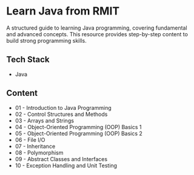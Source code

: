 # Learn Java from RMIT

A structured guide to learning Java programming, covering fundamental and advanced concepts. This resource provides step-by-step content to build strong programming skills.

## Tech Stack

- Java  

## Content

- 01 - Introduction to Java Programming
- 02 - Control Structures and Methods
- 03 - Arrays and Strings
- 04 - Object-Oriented Programming (OOP) Basics 1
- 05 - Object-Oriented Programming (OOP) Basics 2
- 06 - File I/O
- 07 - Inheritance
- 08 - Polymorphism
- 09 - Abstract Classes and Interfaces
- 10 - Exception Handling and Unit Testing
